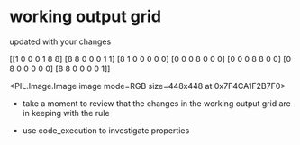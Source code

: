 # working output grid

updated with your changes

[[1 0 0 0 1 8 8]
 [8 8 0 0 0 1 1]
 [8 1 0 0 0 0 0]
 [0 0 0 8 0 0 0]
 [0 0 0 8 8 0 0]
 [0 8 0 0 0 0 0]
 [8 8 0 0 0 0 1]]


<PIL.Image.Image image mode=RGB size=448x448 at 0x7F4CA1F2B7F0>


- take a moment to review that the changes in the working output grid are in keeping with the rule

- use code_execution to investigate properties
